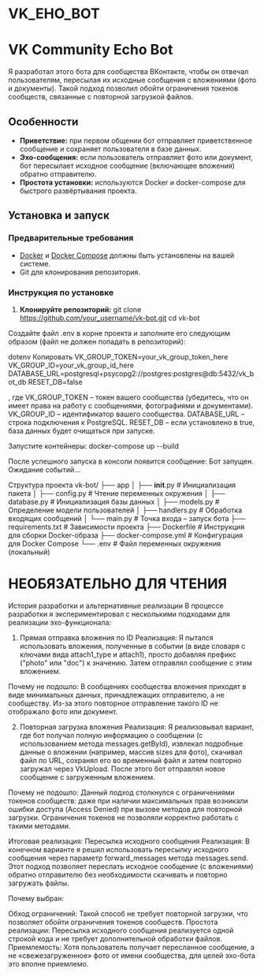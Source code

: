 # VK_EHO_BOT
# VK Community Echo Bot

Я разработал этого бота для сообщества ВКонтакте, чтобы он отвечал пользователям, пересылая их исходные сообщения с вложениями (фото и документы). Такой подход позволил обойти ограничения токенов сообществ, связанные с повторной загрузкой файлов.

## Особенности

- **Приветствие:** при первом общении бот отправляет приветственное сообщение и сохраняет пользователя в базе данных.
- **Эхо-сообщения:** если пользователь отправляет фото или документ, бот пересылает исходное сообщение (включающее вложения) обратно отправителю.
- **Простота установки:** используются Docker и docker-compose для быстрого развёртывания проекта.

## Установка и запуск

### Предварительные требования

- [Docker](https://www.docker.com/) и [Docker Compose](https://docs.docker.com/compose/) должны быть установлены на вашей системе.
- Git для клонирования репозитория.

### Инструкция по установке

1. **Клонируйте репозиторий:**
   git clone https://github.com/your_username/vk-bot.git
   cd vk-bot

Создайте файл .env в корне проекта и заполните его следующим образом (файл не должен попадать в репозиторий):

dotenv
Копировать
VK_GROUP_TOKEN=your_vk_group_token_here
VK_GROUP_ID=your_vk_group_id_here
DATABASE_URL=postgresql+psycopg2://postgres:postgres@db:5432/vk_bot_db
RESET_DB=false

, где
VK_GROUP_TOKEN – токен вашего сообщества (убедитесь, что он имеет права на работу с сообщениями, фотографиями и документами).
VK_GROUP_ID – идентификатор вашего сообщества.
DATABASE_URL – строка подключения к PostgreSQL.
RESET_DB – если установлено в true, база данных будет очищаться при запуске.

Запустите контейнеры:
docker-compose up --build

После успешного запуска в консоли появится сообщение:
Бот запущен. Ожидание событий...

Структура проекта
vk-bot/
├── app
│   ├── __init__.py        # Инициализация пакета
│   ├── config.py          # Чтение переменных окружения
│   ├── database.py        # Инициализация базы данных
│   ├── models.py          # Определение модели пользователей
│   ├── handlers.py        # Обработка входящих сообщений
│   └── main.py            # Точка входа – запуск бота
├── requirements.txt       # Зависимости проекта
├── Dockerfile             # Инструкция для сборки Docker-образа
├── docker-compose.yml     # Конфигурация для Docker Compose
└── .env                   # Файл переменных окружения (локальный)


# НЕОБЯЗАТЕЛЬНО ДЛЯ ЧТЕНИЯ
История разработки и альтернативные реализации
В процессе разработки я экспериментировал с несколькими подходами для реализации эхо-функционала:

1. Прямая отправка вложения по ID
Реализация:
Я пытался использовать вложения, полученные в событии (в виде словаря с ключами вида attach1_type и attach1), просто добавляя префикс ("photo" или "doc") к значению. Затем отправлял сообщение с этим вложением.

Почему не подошло:
В сообщениях сообщества вложения приходят в виде минимальных данных, принадлежащих отправителю, а не сообществу. Из-за этого повторное отправление такого ID не отображало фото или документ.

2. Повторная загрузка вложения
Реализация:
Я реализовывал вариант, где бот получал полную информацию о сообщении (с использованием метода messages.getById), извлекал подробные данные о вложении (например, массив sizes для фото), скачивал файл по URL, сохранял его во временный файл и затем повторно загружал через VkUpload. После этого бот отправлял новое сообщение с загруженным вложением.

Почему не подошло:
Данный подход столкнулся с ограничениями токенов сообществ: даже при наличии максимальных прав возникали ошибки доступа (Access Denied) при вызове методов для повторной загрузки. Ограничения токенов не позволяли корректно работать с такими методами.

Итоговая реализация: Пересылка исходного сообщения
Реализация:
В конечном варианте я решил использовать пересылку исходного сообщения через параметр forward_messages метода messages.send. Этот подход позволяет переслать исходное сообщение (с вложениями) обратно отправителю без необходимости скачивать и повторно загружать файлы.

Почему выбран:

Обход ограничений: Такой способ не требует повторной загрузки, что позволяет обойти ограничения токенов сообществ.
Простота реализации: Пересылка исходного сообщения реализуется одной строкой кода и не требует дополнительной обработки файлов.
Приемлемость: Хотя пользователь получает пересланное сообщение, а не «свежезагруженное» фото от имени сообщества, для целей эхо-бота это вполне приемлемо.

